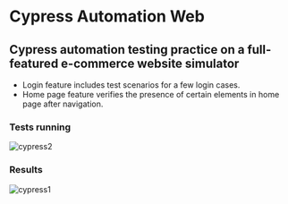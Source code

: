 # Cypress Automation Web
## Cypress automation testing practice on a full-featured e-commerce website simulator
- Login feature includes test scenarios for a few login cases.
- Home page feature verifies the presence of certain elements in home page after navigation.

### Tests running
![cypress2](https://user-images.githubusercontent.com/94746195/216768219-60cb2b90-ec09-435b-9ee4-b36c00c9fb21.jpg)

### Results
![cypress1](https://user-images.githubusercontent.com/94746195/216768222-2fbf8b33-1133-4bba-af9c-fe7cb0961971.jpg)
